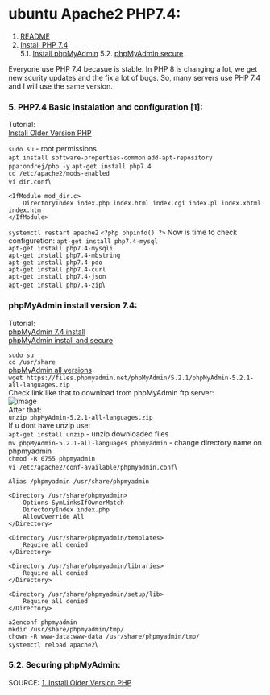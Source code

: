 # ubuntu Apache2 PHP7.4:
1. [README](README.md)
5. [Install PHP 7.4](#php)\
5.1. [Install phpMyAdmin](#phpmyadmin)
5.2. [phpMyAdmin secure](#phpmyadminS)

Everyone use PHP 7.4 becasue is stable. In PHP 8 is changing a lot, we get new scurity updates and the fix a lot of bugs. So, many servers use PHP 7.4 and I will use the same version.

### 5. PHP7.4 Basic instalation and configuration [1]: <a name="php"></a>

Tutorial:\
[Install Older Version PHP](https://linux.how2shout.com/how-to-install-php-7-4-on-ubuntu-22-04-lts-jammy-linux/)

```sudo su``` - root permissions\
```apt install software-properties-common```
```add-apt-repository ppa:ondrej/php -y```
```apt-get install php7.4```\
```cd /etc/apache2/mods-enabled```\
```vi dir.conf```\
```
<IfModule mod_dir.c>
    DirectoryIndex index.php index.html index.cgi index.pl index.xhtml index.htm
</IfModule>
```
```systemctl restart apache2```
```<?php phpinfo() ?>```
Now is time to check configuretion:
```apt-get install php7.4-mysql```\
```apt-get install php7.4-mysqli```\
```apt-get install php7.4-mbstring```\
```apt-get install php7.4-pdo```\
```apt-get install php7.4-curl```\
```apt-get install php7.4-json```\
```apt-get install php7.4-zip```\


### phpMyAdmin install version 7.4: <a name="phpmyadmin"></a>

Tutorial: \
[phpMyAdmin 7.4 install](https://www.bennetrichter.de/en/tutorials/apache2-php7-mariadb-phpmyadmin/)\
[phpMyAdmin install and secure](https://www.digitalocean.com/community/tutorials/how-to-install-and-secure-phpmyadmin-on-ubuntu-20-04)

```sudo su```\
```cd /usr/share```\
[phpMyAdmin all versions](https://www.phpmyadmin.net/downloads/)\
```wget https://files.phpmyadmin.net/phpMyAdmin/5.2.1/phpMyAdmin-5.2.1-all-languages.zip```\
Check link like that to download from phpMyAdmin ftp server:\
![image](https://github.com/BeNNeTTcik/ubuntu_apache/assets/42866234/8de20b7f-cc54-466a-8a35-6efa9bd15901)\
After that:\
```unzip phpMyAdmin-5.2.1-all-languages.zip```\
If u dont have unzip use:\
```apt-get install unzip``` - unzip downloaded files\
```mv phpMyAdmin-5.2.1-all-languages phpmyadmin``` - change directory name on phpmyadmin\
```chmod -R 0755 phpmyadmin```\
```vi /etc/apache2/conf-available/phpmyadmin.conf```\
```
Alias /phpmyadmin /usr/share/phpmyadmin

<Directory /usr/share/phpmyadmin>
    Options SymLinksIfOwnerMatch
    DirectoryIndex index.php
    AllowOverride All
</Directory>

<Directory /usr/share/phpmyadmin/templates>
    Require all denied
</Directory>

<Directory /usr/share/phpmyadmin/libraries>
    Require all denied
</Directory>

<Directory /usr/share/phpmyadmin/setup/lib>
    Require all denied
</Directory>
```
```a2enconf phpmyadmin```\
```mkdir /usr/share/phpmyadmin/tmp/```\
```chown -R www-data:www-data /usr/share/phpmyadmin/tmp/```\
```systemctl reload apache2```\
 
### 5.2. Securing phpMyAdmin:  <a name="phpmyadminS"></a>

SOURCE: 
[1. Install Older Version PHP](https://linux.how2shout.com/how-to-install-php-7-4-on-ubuntu-22-04-lts-jammy-linux/)
